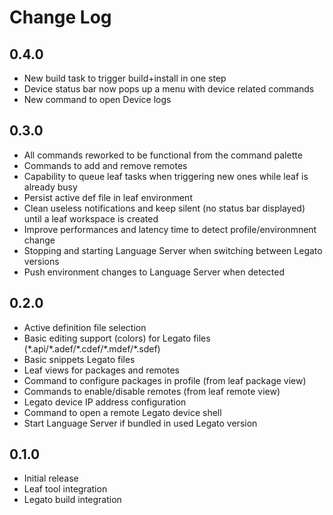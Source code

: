 # Change Log

## 0.4.0
- New build task to trigger build+install in one step
- Device status bar now pops up a menu with device related commands
- New command to open Device logs

## 0.3.0
- All commands reworked to be functional from the command palette
- Commands to add and remove remotes
- Capability to queue leaf tasks when triggering new ones while leaf is already busy
- Persist active def file in leaf environment
- Clean useless notifications and keep silent (no status bar displayed) until a leaf workspace is created
- Improve performances and latency time to detect profile/environmnent change
- Stopping and starting Language Server when switching between Legato versions
- Push environment changes to Language Server when detected

## 0.2.0
- Active definition file selection
- Basic editing support (colors) for Legato files (\*.api/\*.adef/\*.cdef/\*.mdef/\*.sdef)
- Basic snippets Legato files
- Leaf views for packages and remotes
- Command to configure packages in profile (from leaf package view)
- Commands to enable/disable remotes (from leaf remote view)
- Legato device IP address configuration
- Command to open a remote Legato device shell
- Start Language Server if bundled in used Legato version

## 0.1.0
- Initial release
- Leaf tool integration
- Legato build integration
